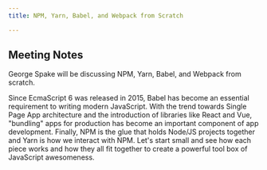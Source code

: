 ```yaml
---
title: NPM, Yarn, Babel, and Webpack from Scratch

---
```


## Meeting Notes

George Spake will be discussing NPM, Yarn, Babel, and Webpack from scratch.

Since EcmaScript 6 was released in 2015, Babel has become an essential requirement to writing modern JavaScript. With the trend towards Single Page App architecture and the introduction of libraries like React and Vue, "bundling" apps for production has become an important component of app development. Finally, NPM is the glue that holds Node/JS projects together and Yarn is how we interact with NPM. Let's start small and see how each piece works and how they all fit together to create a powerful tool box of JavaScript awesomeness.